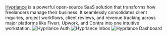 <br>[Hyprlance](https://hyprlance.framer.website/) is a powerful open-source SaaS solution that transforms how freelancers manage their business.
It seamlessly consolidates client inquiries, project workflows, client reviews, and revenue tracking across major platforms like Fiverr, Upwork, and Contra into one intuitive workstation.
![Hyprlance Auth](https://media.contra.com/image/upload/fl_progressive/q_auto:best/mqnpuhjjqsvsincv9gzx.webp)
![Hyprlance Inbox](https://media.contra.com/image/upload/fl_progressive/q_auto:best/bdtstw9kzmr7ujyivrss.webp)
![Hyprlance Dashboard](https://media.contra.com/image/upload/fl_progressive/q_auto:best/kerdgxflyucjeicases3.webp)
